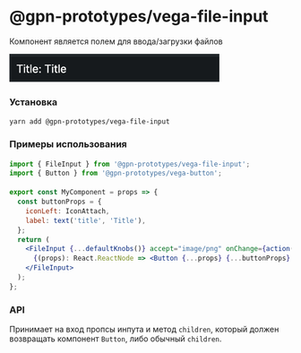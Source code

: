 # @gpn-prototypes/vega-file-input

Компонент является полем для ввода/загрузки файлов

<img src="docs/pic-1.png" height="50">

### Установка

```
yarn add @gpn-prototypes/vega-file-input
```

### Примеры использования

```jsx
import { FileInput } from '@gpn-prototypes/vega-file-input';
import { Button } from '@gpn-prototypes/vega-button';

export const MyComponent = props => {
  const buttonProps = {
    iconLeft: IconAttach,
    label: text('title', 'Title'),
  };
  return (
    <FileInput {...defaultKnobs()} accept="image/png" onChange={action('Файлы выбраны')}>
      {(props): React.ReactNode => <Button {...props} {...buttonProps} />}
    </FileInput>
  );
};
```

### API

Принимает на вход пропсы инпута и метод `children`, который должен возвращать компонент `Button`, либо обычный `children`.
